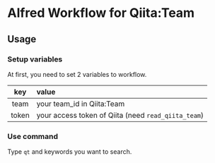 # Alfred Workflow for Qiita:Team

## Usage

### Setup variables

At first, you need to set 2 variables to workflow.

| key | value |
| :--: | :--- |
| team | your team_id in Qiita:Team |
| token | your access token of Qiita (need `read_qiita_team`) |

### Use command

Type `qt` and keywords you want to search.